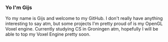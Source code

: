 ### Yo I'm Gijs
Yo my name is Gijs and welcome to my GitHub. I don't really have anything interesting to say atm, but some projects I'm pretty proud of is my OpenGL Voxel engine. Currently studying CS in Groningen atm, hopefully I will be able to top my Voxel Engine pretty soon.

<!--
**gijs-i/gijs-i** is a ✨ _special_ ✨ repository because its `README.md` (this file) appears on your GitHub profile.

Here are some ideas to get you started:

- 🔭 I’m currently working on ...
- 🌱 I’m currently learning ...
- 👯 I’m looking to collaborate on ...
- 🤔 I’m looking for help with ...
- 💬 Ask me about ...
- 📫 How to reach me: ...
- 😄 Pronouns: ...
- ⚡ Fun fact: ...
-->
